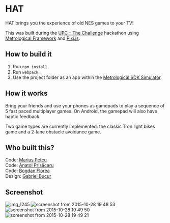 # HAT

HAT brings you the experience of old NES games to your TV!

This was built during the [UPC – The Challenge][hackaton] hackathon using [Metrological Framework][metrological] and [Pixi.js][pixi].

## How to build it

1. Run `npm install`.
2. Run `webpack`.
3. Use the project folder as an app within the [Metrological SDK Simulator][simulator].

## How it works

Bring your friends and use your phones as gamepads to play a sequence of 5 fast paced multiplayer games. On Android, the gamepad will also have haptic feedback.

Two game types are currently implemented: the classic Tron light bikes game and a 2-lane obstacle avoidance game.

## Who built this?

Code: [Marius Petcu](https://github.com/dapetcu21)  
Code: [Anatol Prisăcaru](https://github.com/shark0der)  
Code: [Bogdan Florea](https://github.com/bogdanvf)  
Design: [Gabriel Bucur](https://www.facebook.com/gaby.bucur)  

[metrological]: https://www.metrological.com/appdevelopers.html
[simulator]: https://github.com/Metrological/maf3-sdk
[hackaton]: http://upcthechallenge.ro/
[pixi]: http://www.pixijs.com

## Screenshot

![img_1245](https://cloud.githubusercontent.com/assets/428060/10798546/db458bc0-7db0-11e5-8d67-c207e8b3c286.PNG)
![screenshot from 2015-10-28 19 48 53](https://cloud.githubusercontent.com/assets/428060/10798547/db94a37c-7db0-11e5-906b-91b072fe407d.png)
![screenshot from 2015-10-28 19 49 50](https://cloud.githubusercontent.com/assets/428060/10798548/db967fe4-7db0-11e5-9ff6-d499dbe595b5.png)
![screenshot from 2015-10-28 19 49 21](https://cloud.githubusercontent.com/assets/428060/10798549/db96a3f2-7db0-11e5-8c5c-57043c0b68b3.png)

